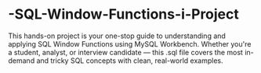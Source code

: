 # -SQL-Window-Functions-i-Project
This hands-on project is your one-stop guide to understanding and applying SQL Window Functions using MySQL Workbench. Whether you're a student, analyst, or interview candidate — this .sql file covers the most in-demand and tricky SQL concepts with clean, real-world examples.
